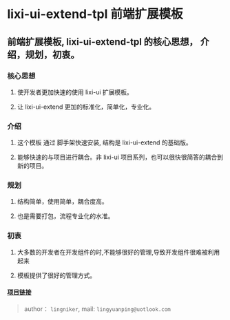 # lixi-ui-extend-tpl 前端扩展模板

## 前端扩展模板, lixi-ui-extend-tpl 的核心思想， 介绍，规划，初衷。

### 核心思想

1. 使开发者更加快速的使用 lixi-ui 扩展模板。

2. 让 lixi-ui-extend 更加的标准化，简单化，专业化。

### 介绍

1. 这个模板 通过 脚手架快速安装, 结构是 lixi-ui-extend 的基础版。

2. 能够快速的与项目进行耦合。非 lixi-ui 项目系列，也可以很快很简答的耦合到新的项目。

### 规划

1. 结构简单，使用简单，耦合度高。

2. 也是需要打包，流程专业化的水准。

### 初衷

1. 大多数的开发者在开发组件的时,不能够很好的管理,导致开发组件很难被利用起来

2. 模板提供了很好的管理方式。

#### <a href="https://github.com/lixi-ui/lixi-ui-tpl" target="_blank">项目链接</a>

> author： `lingniker`,  mail: `lingyuanping@uotlook.com`

